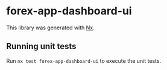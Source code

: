 # forex-app-dashboard-ui

This library was generated with [Nx](https://nx.dev).

## Running unit tests

Run `nx test forex-app-dashboard-ui` to execute the unit tests.
